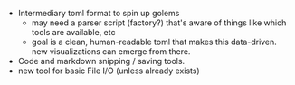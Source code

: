 - Intermediary toml format to spin up golems
  - may need a parser script (factory?) that's aware of things like which tools are available, etc
  - goal is a clean, human-readable toml that makes this data-driven. new visualizations can emerge from there. 
- Code and markdown snipping / saving tools. 
- new tool for basic File I/O (unless already exists)